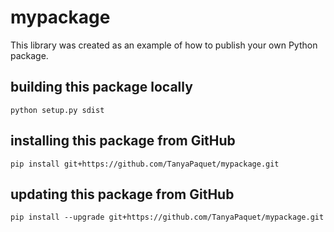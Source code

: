 # mypackage
This library was created as an example of how to publish your own Python package.

## building this package locally
`python setup.py sdist`

## installing this package from GitHub
`pip install git+https://github.com/TanyaPaquet/mypackage.git`

## updating this package from GitHub
`pip install --upgrade git+https://github.com/TanyaPaquet/mypackage.git`
